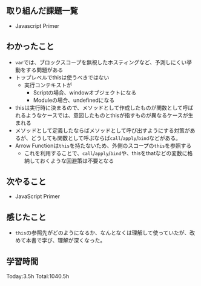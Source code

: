 ## 取り組んだ課題一覧

- Javascript Primer

## わかったこと

* `var`では、ブロックスコープを無視したホスティングなど、予測しにくい挙動をする問題がある
* トップレベルでthisは使うべきではない
  * 実行コンテキストが
    * Scriptの場合、windowオブジェクトになる
    * Moduleの場合、undefinedになる
* thisは実行時に決まるので、メソッドとして作成したものが関数として呼ばれるようなケースでは、意図したものとthisが指すものが異なるケースが生まれる
* メソッドとして定義したならばメソッドとして呼び出すようにする対策があるが、どうしても関数として呼ぶならば`call`/`apply`/`bind`などがある。
* Arrow Functionは`this`を持たないため、外側のスコープの`this`を参照する
  * これを利用することで、`call`/`apply`/`bind`や、thisをthatなどの変数に格納しておくような回避策は不要となる

## 次やること

- JavaScript Primer

## 感じたこと

* `this`の参照先がどのようになるか、なんとなくは理解して使っていたが、改めて本書で学び、理解が深くなった。
 
## 学習時間

Today:3.5h
Total:1040.5h
